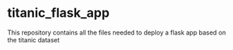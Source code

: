 # titanic_flask_app
This repository contains all the files needed to deploy a flask app based on the titanic dataset
